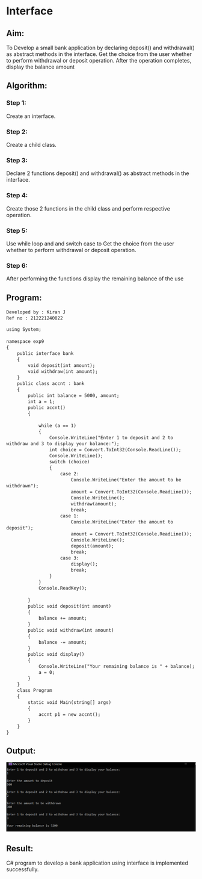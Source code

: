 # Interface

## Aim:
To Develop a small bank application by declaring deposit() and withdrawal() as abstract methods in the interface. Get the choice from the user whether to perform withdrawal or deposit operation. After the operation completes, display the balance amount


## Algorithm:
### Step 1:
Create an interface.

### Step 2:
Create a child class.

### Step 3:
Declare 2 functions deposit() and withdrawal() as abstract methods in the interface.

### Step 4:
Create those 2 functions in the child class and perform respective operation.

### Step 5:
Use while loop and and switch case to Get the choice from the user whether to perform withdrawal or deposit operation.

### Step 6:
After performing the functions display the remaining balance of the use

## Program:
~~~
Developed by : Kiran J
Ref no : 212221240022
~~~
~~~
using System;

namespace exp9
{
    public interface bank
    {
        void deposit(int amount);
        void withdraw(int amount);
    }
    public class accnt : bank
    {
        public int balance = 5000, amount;
        int a = 1;
        public accnt()
        {

            while (a == 1)
            {
                Console.WriteLine("Enter 1 to deposit and 2 to withdraw and 3 to display your balance:");
                int choice = Convert.ToInt32(Console.ReadLine());
                Console.WriteLine();
                switch (choice)
                {
                    case 2:
                        Console.WriteLine("Enter the amount to be withdrawn");
                        amount = Convert.ToInt32(Console.ReadLine());
                        Console.WriteLine();
                        withdraw(amount);
                        break;
                    case 1:
                        Console.WriteLine("Enter the amount to deposit");
                        amount = Convert.ToInt32(Console.ReadLine());
                        Console.WriteLine();
                        deposit(amount);
                        break;
                    case 3:
                        display();
                        break;
                }
            }
            Console.ReadKey();

        }
        public void deposit(int amount)
        {
            balance += amount;
        }
        public void withdraw(int amount)
        {
            balance -= amount;
        }
        public void display()
        {
            Console.WriteLine("Your remaining balance is " + balance);
            a = 0;
        }
    }
    class Program
    {
        static void Main(string[] args)
        {
            accnt p1 = new accnt();
        }
    }
}
~~~

## Output:
![output](1.png)

## Result:
C# program to develop a bank application using interface is implemented successfully.

